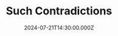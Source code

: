 ---
video:
  type: vimeo
  id: 988050014
speaker:
  permalink: bart-wilkins
  name: Bart Wilkins
title: 4. Such Contradictions
image: https://i.imgur.com/e0yakvG.png
date: 2024-07-21T14:30:00.000Z
series: "scripture-under-scrutiny"
---